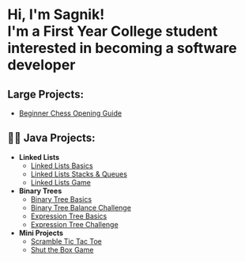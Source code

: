 
<h1>Hi, I'm Sagnik! <br/><a>I'm a First Year College student interested in becoming a software developer</a></h1>

 <h2>Large Projects: </h2>

- [Beginner Chess Opening Guide](https://github.com/SagnikSaha01/ChessOpeningGuide)


<h2>👨‍💻 Java Projects:</h2>

- <b>Linked Lists</b>
  - [Linked Lists Basics](https://github.com/SagnikSaha01/LinkedList)
  - [Linked Lists Stacks & Queues](https://github.com/SagnikSaha01/StacksAndQueues)
  - [Linked Lists Game](https://github.com/SagnikSaha01/OddGame)
- <b>Binary Trees </b>
  - [Binary Tree Basics](https://github.com/SagnikSaha01/BinaryTreeBasics)
  - [Binary Tree Balance Challenge](https://github.com/SagnikSaha01/BinaryTreeChallenge)
  - [Expression Tree Basics](https://github.com/SagnikSaha01/ExpressionTreeBasics)
  - [Expression Tree Challenge](https://github.com/SagnikSaha01/ExpressionTreeChallenge)
- <b>Mini Projects</b>
  - [Scramble Tic Tac Toe](https://github.com/SagnikSaha01/ScrambleTicTacToe)
  - [Shut the Box Game](https://github.com/SagnikSaha01/ShutTheBox)


<!--
**SagnikSaha01/SagnikSaha01** is a ✨ _special_ ✨ repository because its `README.md` (this file) appears on your GitHub profile.

Here are some ideas to get you started:

- 🔭 I’m currently working on ...
- 🌱 I’m currently learning ...
- 👯 I’m looking to collaborate on ...
- 🤔 I’m looking for help with ...
- 💬 Ask me about ...
- 📫 How to reach me: ...
- 😄 Pronouns: ...
- ⚡ Fun fact: ...
-->
